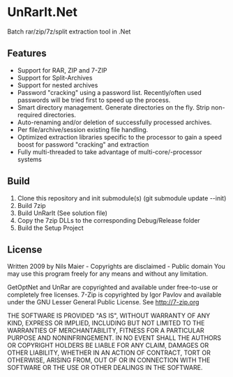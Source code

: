 UnRarIt.Net
===========
Batch rar/zip/7z/split extraction tool in .Net

Features 
--------
* Support for RAR, ZIP and 7-ZIP
* Support for Split-Archives
* Support for nested archives
* Password "cracking" using a password list. Recently/often used passwords will be tried first to speed up the process.
* Smart directory management. Generate directories on the fly. Strip non-required directories.
* Auto-renaming and/or deletion of successfully processed archives.
* Per file/archive/session existing file handling.
* Optimized extraction libraries specific to the processor to gain a speed boost for password "cracking" and extraction
* Fully multi-threaded to take advantage of multi-core/-processor systems

Build
-----
1. Clone this repository and init submodule(s) (git submodule update --init)
2. Build 7zip
3. Build UnRarIt (See solution file)
4. Copy the 7zip DLLs to the corresponding Debug/Release folder
5. Build the Setup Project

License
-------
Written 2009 by Nils Maier - Copyrights are disclaimed - Public domain
You may use this program freely for any means and without any limitation.

GetOptNet and UnRar are copyrighted and available under free-to-use or completely free licenses.
7-Zip is copyrighted by Igor Pavlov and available under the GNU Lesser General Public License. See <http://7-zip.org>

THE SOFTWARE IS PROVIDED "AS IS", WITHOUT WARRANTY OF ANY KIND, EXPRESS OR IMPLIED, INCLUDING BUT NOT LIMITED TO THE WARRANTIES OF MERCHANTABILITY, FITNESS FOR A PARTICULAR PURPOSE AND NONINFRINGEMENT. IN NO EVENT SHALL THE AUTHORS OR COPYRIGHT HOLDERS BE LIABLE FOR ANY CLAIM, DAMAGES OR OTHER LIABILITY, WHETHER IN AN ACTION OF CONTRACT, TORT OR OTHERWISE, ARISING FROM, OUT OF OR IN CONNECTION WITH THE SOFTWARE OR THE USE OR OTHER DEALINGS IN THE SOFTWARE.
